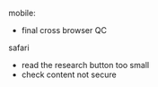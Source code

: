

mobile:
- final cross browser QC

safari
- read the research button too small
- check content not secure



